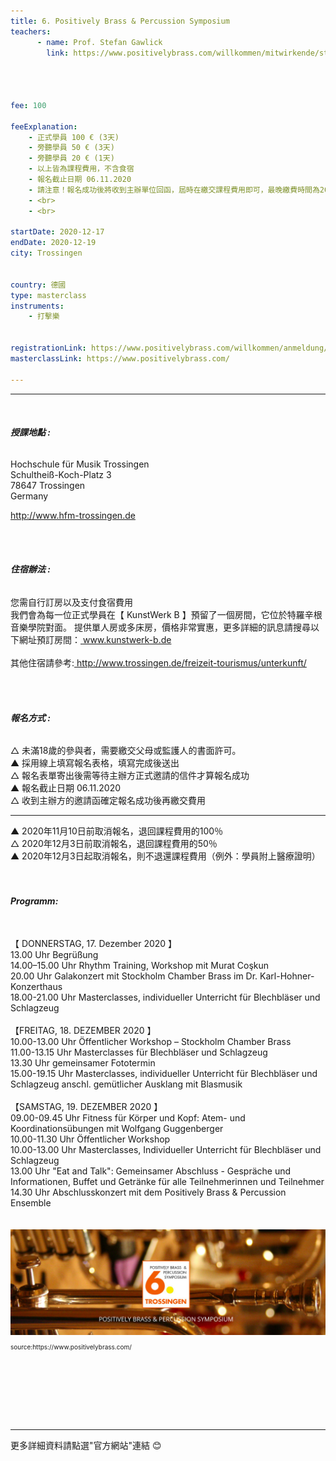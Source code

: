 ```yaml
---
title: 6. Positively Brass & Percussion Symposium
teachers:
      - name: Prof. Stefan Gawlick
        link: https://www.positivelybrass.com/willkommen/mitwirkende/stefan-gawlick-barock-pauke/




fee: 100

feeExplanation: 
    - 正式學員 100 € (3天)
    - 旁聽學員 50 € (3天)
    - 旁聽學員 20 € (1天)
    - 以上皆為課程費用，不含食宿
    - 報名截止日期 06.11.2020
    - 請注意！報名成功後將收到主辦單位回函，屆時在繳交課程費用即可，最晚繳費時間為2020年11月10日
    - <br>
    - <br>

startDate: 2020-12-17
endDate: 2020-12-19
city: Trossingen
      

country: 德國
type: masterclass
instruments:
    - 打擊樂
    

registrationLink: https://www.positivelybrass.com/willkommen/anmeldung/
masterclassLink: https://www.positivelybrass.com/
    
---
```

<hr>
<br>

###### __授課地點 :__<br>
Hochschule für Musik Trossingen<br>
Schultheiß-Koch-Platz 3<br>
78647 Trossingen<br>
Germany<br>

<a href="http://www.hfm-trossingen.de"> http://www.hfm-trossingen.de</a>

 <br>
 <br>

###### __住宿辦法 :__<br>
您需自行訂房以及支付食宿費用<br>
我們會為每一位正式學員在【 KunstWerk B 】預留了一個房間，它位於特羅辛根音樂學院對面。
提供單人房或多床房，價格非常實惠，更多詳細的訊息請搜尋以下網址預訂房間：<a href="http://www.kunstwerk-b.de"> www.kunstwerk-b.de</a>
 <br> 
<br> 
其他住宿請參考:<a href="http://www.trossingen.de/freizeit-tourismus/unterkunft/"> http://www.trossingen.de/freizeit-tourismus/unterkunft/</a>
 <br>  

<br>
<br>

###### __報名方式 :__<br>
△ 未滿18歲的參與者，需要繳交父母或監護人的書面許可。<br>
▲ 採用線上填寫報名表格，填寫完成後送出<br>
△ 報名表單寄出後需等待主辦方正式邀請的信件才算報名成功<br>
▲ 報名截止日期 06.11.2020<br>
△ 收到主辦方的邀請函確定報名成功後再繳交費用<br>
<hr>
▲ 2020年11月10日前取消報名，退回課程費用的100％<br>
△ 2020年12月3日前取消報名，退回課程費用的50％<br>
▲ 2020年12月3日起取消報名，則不退還課程費用（例外：學員附上醫療證明）<br>
<br>
<br>

###### __Programm:__<br>
<br>
【 DONNERSTAG, 17. Dezember 2020 】<br>
13.00 Uhr  Begrüßung<br>
14.00–15.00 Uhr Rhythm Training, Workshop mit Murat Coşkun<br>
20.00 Uhr Galakonzert mit Stockholm Chamber Brass im Dr. Karl-Hohner-Konzerthaus<br>
18.00-21.00 Uhr Masterclasses, individueller Unterricht für Blechbläser und Schlagzeug<br>
<br>
【FREITAG, 18. DEZEMBER 2020 】<br>
10.00-13.00 Uhr Öffentlicher Workshop – Stockholm Chamber Brass<br>
11.00-13.15 Uhr Masterclasses für Blechbläser und Schlagzeug<br>
13.30 Uhr  gemeinsamer Fototermin<br>
15.00-19.15 Uhr Masterclasses, individueller Unterricht für Blechbläser und Schlagzeug
anschl.  gemütlicher Ausklang mit Blasmusik<br>
<br>
【SAMSTAG, 19. DEZEMBER 2020 】<br>
09.00-09.45 Uhr Fitness für Körper und Kopf: Atem- und Koordinationsübungen mit Wolfgang Guggenberger<br>
10.00-11.30 Uhr Öffentlicher Workshop<br>
10.00-13.00 Uhr Masterclasses, Individueller Unterricht für Blechbläser und Schlagzeug<br>
13.00 Uhr "Eat and Talk": Gemeinsamer Abschluss - Gespräche und Informationen, Buffet und Getränke für alle Teilnehmerinnen und Teilnehmer<br>
14.30 Uhr Abschlusskonzert mit dem Positively Brass & Percussion Ensemble<br>
<br>
<br>




<img src="/assets/img/trossingen.png" class="img-fluid" alt="...">
<P style="font-size: 10px">source:https://www.positivelybrass.com/</P>

<br>
<br>
<br>
<br>
<br>
<br>
<hr>
更多詳細資料請點選"官方網站"連結 😊
